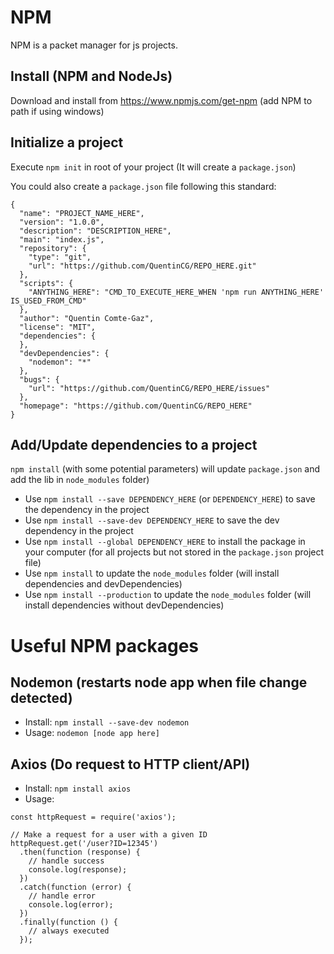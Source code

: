 # NPM

NPM is a packet manager for js projects.

## Install (NPM and NodeJs)

Download and install from https://www.npmjs.com/get-npm (add NPM to path if using windows)

## Initialize a project

Execute `npm init` in root of your project (It will create a `package.json`)

You could also create a `package.json` file following this standard:
```
{
  "name": "PROJECT_NAME_HERE",
  "version": "1.0.0",
  "description": "DESCRIPTION_HERE",
  "main": "index.js",
  "repository": {
    "type": "git",
    "url": "https://github.com/QuentinCG/REPO_HERE.git"
  },
  "scripts": {
    "ANYTHING_HERE": "CMD_TO_EXECUTE_HERE_WHEN 'npm run ANYTHING_HERE' IS_USED_FROM_CMD"
  },
  "author": "Quentin Comte-Gaz",
  "license": "MIT",
  "dependencies": {
  },
  "devDependencies": {
    "nodemon": "*"
  },
  "bugs": {
    "url": "https://github.com/QuentinCG/REPO_HERE/issues"
  },
  "homepage": "https://github.com/QuentinCG/REPO_HERE"
}
```

## Add/Update dependencies to a project

`npm install` (with some potential parameters) will update `package.json` and add the lib in `node_modules` folder)

- Use `npm install --save DEPENDENCY_HERE` (or `DEPENDENCY_HERE`) to save the dependency in the project
- Use `npm install --save-dev DEPENDENCY_HERE` to save the dev dependency in the project
- Use `npm install --global DEPENDENCY_HERE` to install the package in your computer (for all projects but not stored in the `package.json` project file)
- Use `npm install` to update the `node_modules` folder (will install dependencies and devDependencies)
- Use `npm install --production` to update the `node_modules` folder (will install dependencies without devDependencies)


# Useful NPM packages

## Nodemon (restarts node app when file change detected)

- Install: `npm install --save-dev nodemon`
- Usage: `nodemon [node app here]`

## Axios (Do request to HTTP client/API)

- Install: `npm install axios`
- Usage:
```
const httpRequest = require('axios');
 
// Make a request for a user with a given ID
httpRequest.get('/user?ID=12345')
  .then(function (response) {
    // handle success
    console.log(response);
  })
  .catch(function (error) {
    // handle error
    console.log(error);
  })
  .finally(function () {
    // always executed
  });
```

